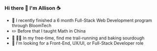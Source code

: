 ### Hi there 👋 I'm Allison ☕

- 🏫 I recently finished a 6 month Full-Stack Web Development program through BloomTech
- ✏️ Before that I taught Math in China
- 🥖 🏃‍♀️ In my free-time, find me trail-running and baking sourdough
- 👀 I'm looking for a Front-End, UX/UI, or Full-Stack Developer role



